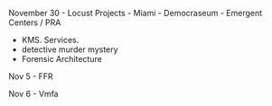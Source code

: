 November 30 - Locust Projects - Miami - Democraseum - Emergent Centers / PRA

- KMS. Services.
- detective murder mystery 
- Forensic Architecture 

Nov 5 - FFR

Nov 6 - Vmfa
